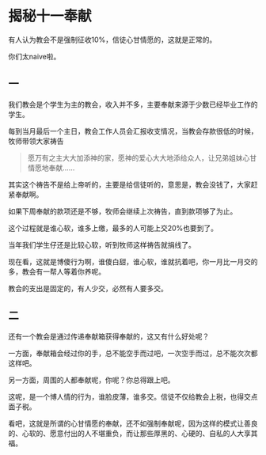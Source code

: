 # 揭秘十一奉献

有人认为教会不是强制征收10%，信徒心甘情愿的，这就是正常的。

你们太naive啦。

## 一

我们教会是个学生为主的教会，收入并不多，主要奉献来源于少数已经毕业工作的学生。

每到当月最后一个主日，教会工作人员会汇报收支情况，当教会存款很低的时候，牧师带领大家祷告

> 愿万有之主大大加添神的家，愿神的爱心大大地添给众人，让兄弟姐妹心甘情愿地奉献……

其实这个祷告不是给上帝听的，主要是给信徒听的，意思是，教会没钱了，大家赶紧奉献啊。

如果下周奉献的款项还是不够，牧师会继续上次祷告，直到款项够了为止。

这个过程就是谁心软，谁多上缴，最多的人可能上交20%也要到了。

当年我们学生仔还是比较心软，听到牧师这样祷告就捐线了。

现在看，这就是博傻行为啊，谁傻白甜，谁心软，谁就抗着吧，你一月比一月交的多，教会有一帮人等着你养呢。

教会的支出是固定的，有人少交，必然有人要多交。

## 二

还有一个教会是通过传递奉献箱获得奉献的，这又有什么好处呢？

一方面，奉献箱会经过你的手，总不能空手而过吧，一次空手而过，总不能次次都这样吧。

另一方面，周围的人都奉献呢，你呢？你总得跟上吧。

这呢，是一个博人情的行为，谁脸皮薄，谁多交。信徒不仅给教会上税，也得交点面子税。

看吧，这就是所谓的心甘情愿的奉献，还不如强制奉献呢，因为这样的模式让善良的、心软的、愿意付出的人不堪重负，而让那些厚黑的、心硬的、自私的人大享其福。
